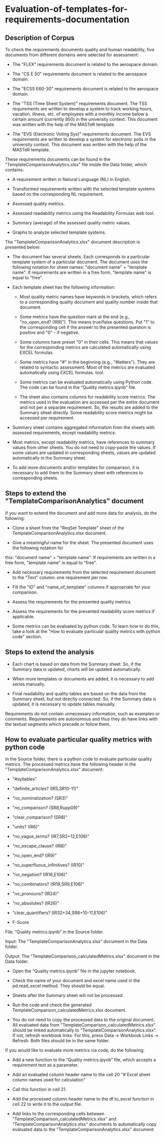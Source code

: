 # Evaluation-of-templates-for-requirements-documentation 

## Description of Corpus 

To check the requirements documents quality and human readability, five documents from different domains were selected for assessment: 

- The "FLEX" requirements document is related to the aerospace domain. 

- The "CS E 50" requirements document is related to the aerospace domain. 

- The "ECSS E60-30" requirements document is related to the aerospace domain. 

- The "TSS (Time Sheet System)" requirements document. The TSS requirements are written to develop a system to track working hours, vacation, illness, etc. of employees with a monthly income below a certain amount (currently 850) in the university context. This document was written with the help of the MASTeR template. 

- The "EVS (Electronic Voting Sys)" requirements document. The EVS requirements are written to develop a system for electronic polls in the university context. This document was written with the help of the MASTeR template. 

 

These requirements documents can be found in the "TemplateComparisonAnalytics.xlsx" file inside the Data folder, which contains: 

- A requirement written in Natural Language (NL) in English. 

- Transformed requirements written with the selected template systems based on the corresponding NL requirement. 

- Assessed quality metrics. 

- Assessed readability metrics using the Readability Formulas web tool. 

- Summary (average) of the assessed quality metric values. 

- Graphs to analyze selected template systems. 

 

The "TemplateComparisonAnalytics.xlsx" document description is presented below: 

- The document has several sheets. Each corresponds to a particular template system of a particular document. The document uses the following notation for sheet names: "document name" + "template name". If requirements are written in a free form, "template name" is equal to "free". 

- Each template sheet has the following information: 

  - Most quality metric names have keywords in brackets, which refers to a corresponding quality document and quality number inside that document. 

  - Some metrics have the question mark at the end (e.g., "no_open_end? (IR9)"). This means true/false questions. Put "1" to the corresponding cell if the answer to the presented question is positive and "0" - if negative. 

  - Some columns have preset "0" in their cells. This means that values for the corresponding metrics are calculated automatically using EXCEL formulas. 

  - Some metrics have "#" in the beginning (e.g., "#letters"). They are related to syntactic assessment. Most of the metrics are evaluated automatically using EXCEL formulas. tool. 

  - Some metrics can be evaluated automatically using Python code. The code can be found in the “Quality metrics.ipynb” file. 

  - The sheet also contains columns for readability score metrics. The metrics used in the evaluation are accessed per the entire document and not per a separate requirement. So, the results are added to the Summary sheet directly. Some readability score metrics might be accessed per requirement. 

- Summary sheet contains aggregated information from the sheets with assessed requirements, except readability metrics: 

- Most metrics, except readability metrics, have references to summary values from other sheets. You do not need to copy-paste the values. If some values are updated in corresponding sheets, values are updated automatically in the Summary sheet. 

- To add more documents and/or templates for comparison, it is necessary to add them to the Summary sheet with references to corresponding sheets. 

 

## Steps to extend the "TemplateComparisonAnalytics" document 

If you want to extend the document and add more data for analysis, do the following:

- Clone a sheet from the "ReqSet Template" sheet of the TemplateComparisonAnalytics.xlsx document. 

- Give a meaningful name for the sheet. The presented document uses the following notation for 

this: "document name" + "template name". If requirements are written in a free form, "template name" is equal to "free". 

- Add necessary requirements from the selected requirement document to the "Text" column: one requirement per row. 

- Fill the "ID" and "name_of_template" columns if appropriate for your comparison. 

- Assess the requirements for the presented quality metrics. 

- Assess the requirements for the presented readability score metrics if applicable.

- Some metrics can be evaluated by python code. To learn how to do this, take a look at the "How to evaluate particular quality metrics with python code" section.

 
## Steps to extend the analysis 

- Each chart is based on data from the Summary sheet. So, if the Summary data is updated, charts will be updated automatically. 

- When more templates or documents are added, it is necessary to add series manually. 

- Final readability and quality tables are based on the data from the Summary sheet, but not directly connected. So, if the Summary data is updated, it is necessary to update tables manually. 

Requirements do not contain unnecessary information, such as examples or comments. Requirements are autonomous and thus they do have links with the textual segments which precede or follow them. 

## How to evaluate particular quality metrics with python code

In the Source folder, there is a python code to evaluate particular quality metrics. The processed metrics have the following header in the "TemplateComparisonAnalytics.xlsx" document: 

- "#syllables" 

- "definite_articles?  (IR5,SR10-11)" 

- "no_nominalization? (SR3)" 

- "no_comparison? (SR8,Rupp09)" 

- "clear_comparison? (SR8)" 

- "units? (IR6)" 

- "no_vague_terms? (IR7,SR2+12,E106)" 

- "no_escape_clause? (IR8)" 

- "no_open_end? (IR9)" 

- "no_superfluous_infinitives? (IR10)" 

- "no_negation? (IR16,E106)" 

- "no_combinators? (IR19,SR9,E106)" 

- "no_pronouns? (IR24)" 

- "no_absolutes? (IR26)" 

- "clear_quantifiers? (IR32+34,SR8+10-11,E106)" 

- F-Score

File: “Quality metrics.ipynb” in the Source folder.

Input: The "TemplateComparisonAnalytics.xlsx" document in the Data folder. 

Output: The "TemplateComparison_calculatedMetrics.xlsx" document in the Data folder. 

- Open the “Quality metrics.ipynb” file in the jupyter notebook. 

- Check the name of your document and excel name used in the pd.read_excel method. They should be equal. 

- Sheets after the Summary sheet will not be processed. 

- Run the code and check the generated TemplateComparison_calculatedMetrics.xlsx document. 

- You do not need to copy the processed data to the original document. All evaluated data from "TemplateComparison_calculatedMetrics.xlsx" should be linked automatically to "TemplateComparisonAnalytics.xlsx". If not, refresh workbook links. For this, press Data -> Workbook Links -> Refresh. Both files should be in the same folder.


If you would like to evaluate more metrics via code, do the following: 

- Add a new function to the “Quality metrics.ipynb” file, which accepts a requirement text as a parameter. 

- Add an evaluated column header name to the cell 20 "# Excel sheet column names used for calculation" 

- Call this function in cell 21. 

- Add the processed column header name to the df.to_excel function in cell 22 to write it to the output file. 

- Add links to the corresponding cells between "TemplateComparison_calculatedMetrics.xlsx" and "TemplateComparisonAnalytics.xlsx" documents to automatically copy evaluated data to the "TemplateComparisonAnalytics.xlsx" document 

